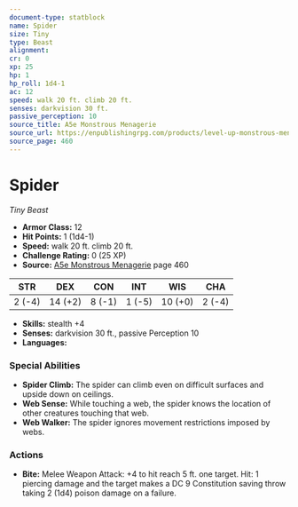 ```yaml
---
document-type: statblock
name: Spider
size: Tiny
type: Beast
alignment: 
cr: 0
xp: 25
hp: 1
hp_roll: 1d4-1
ac: 12
speed: walk 20 ft. climb 20 ft.
senses: darkvision 30 ft. 
passive_perception: 10
source_title: A5e Monstrous Menagerie
source_url: https://enpublishingrpg.com/products/level-up-monstrous-menagerie-a5e
source_page: 460
---
```


# Spider

*Tiny* *Beast*

- **Armor Class:** 12
- **Hit Points:** 1 (1d4-1)
- **Speed:** walk 20 ft. climb 20 ft.
- **Challenge Rating:** 0 (25 XP)
- **Source:** [A5e Monstrous Menagerie](https://enpublishingrpg.com/products/level-up-monstrous-menagerie-a5e) page 460

| STR | DEX | CON | INT | WIS | CHA |
| --- | --- | --- | --- | --- | --- |
| 2 (-4) | 14 (+2) | 8 (-1) | 1 (-5) | 10 (+0) | 2 (-4) |

- **Skills:** stealth +4
- **Senses:** darkvision 30 ft., passive Perception 10
- **Languages:** 

### Special Abilities

- **Spider Climb:** The spider can climb even on difficult surfaces and upside down on ceilings.
- **Web Sense:** While touching a web, the spider knows the location of other creatures touching that web.
- **Web Walker:** The spider ignores movement restrictions imposed by webs.

### Actions

- **Bite:** Melee Weapon Attack: +4 to hit  reach 5 ft.  one target. Hit: 1 piercing damage and the target makes a DC 9 Constitution saving throw  taking 2 (1d4) poison damage on a failure.
